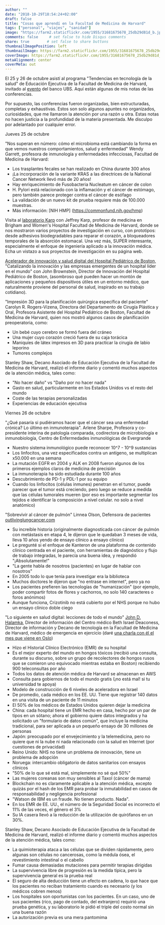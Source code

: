 ```yaml
---
author: ""
date: "2018-10-29T18:54:24+02:00"
draft: false
title: "Cosas que aprendí en la Facultad de Medicina de Harvard"
tags: ["personal", "viajes", "sanidad"]
image: "https://farm2.staticflickr.com/1955/31681675678_25db29d81d_b.jpg"
comments: false     # set false to hide Disqus comments
share: true        # set false to share buttons
thumbnailImagePosition: left
thumbnailImage: https://farm2.staticflickr.com/1955/31681675678_25db29d81d_b.jpg
coverImage: https://farm2.staticflickr.com/1955/31681675678_25db29d81d_b.jpg
metaAlignment: center
coverMeta: out
---
```


El 25 y 26 de octubre asistí al programa "Tendencias en tecnología de la salud" de Educación Ejecutiva de la Facultad de Medicina de Harvard, invitado al [evento](https://uhnw.ubs.com/iln-boston-2018/home/) del banco UBS. Aquí están algunas de mis notas de las conferencias.

<!--more-->

Por supuesto, las conferencias fueron organizadas, bien estructuradas, completas y exhaustivas. Estos son solo algunos apuntes no organizados, curiosidades, que me llamaron la atención por una razón u otra. Estas notas no hacen justicia a la profundidad de la materia presentada. Me disculpo por adelantado por cualquier error.

Jueves 25 de octubre

"Nos superan en número: cómo el microbioma está cambiando la forma en que vemos nuestros comportamientos, salud y enfermedad" Wendy Garrett, profesora de inmunología y enfermedades infecciosas, Facultad de Medicina de Harvard:

- Los trasplantes fecales se han realizado en China durante 300 años
- ¡La incorporación de la variante KRAS a las directrices de la National Cancer Network llevó más de 20 años!
- Hay enriquecimiento de Fusobacteria Nucleatum en cáncer de colon
- H. Pylori está relacionado con la inflamación y el cáncer de estómago, pero también parece proteger contra el cáncer de esófago
- La validación de un nuevo kit de prueba requiere más de 100.000 muestras.
- Más información: [NIH HMP] (https://commonfund.nih.gov/hmp)

Visita al [laboratorio Karp](https://www.karplab.net/) con Jeffrey Karp, profesor de medicina en Brigham and Women's Hospital Facultad de Medicina de Harvard, donde se nos mostraron varios proyectos de investigación en curso, con prototipos: desde adhesivos biodegradables para reparar el corazón, a bloqueadores temporales de la absorción estomacal. Una vez más, SUPER interesante, especialmente el enfoque de ingeniería aplicado a la innovación médica. Echa un vistazo a sus proyectos de investigación en su página web.

[Acelerador de innovación y salud digital del Hospital Pediátrico de Boston,](https://accelerator.childrenshospital.org/) "Catalizando la innovación y las empresas emergentes de un hospital líder en el mundo" con John Brownstein, Director de Innovación del Hospital Pediátrico de Boston, (asombroso qué pueden hacer un montón de aplicaciones y pequeños dispositivos útiles en un entorno médico, que naturalmente proviene del personal de salud, inspirado en su trabajo cotidiano).

"Impresión 3D para la planificación quirúrgica específica del paciente" Carolyn R. Rogers-Vizena, Directora del Departamento de Cirugía Plástica y Oral, Profesora Asistente del Hospital Pediátrico de Boston, Facultad de Medicina de Harvard, quien nos mostró algunos casos de planificación preoperatoria, como:

- Un bebé cuyo cerebro se formó fuera del cráneo
- Una mujer cuyo corazón creció fuera de su caja torácica
- Maniquíes de látex impresos en 3D para practicar la cirugía de labio leporino
- Tumores complejos

Stanley Shaw, Decano Asociado de Educación Ejecutiva de la Facultad de Medicina de Harvard, realizó el informe diario y comentó muchos aspectos de la atención médica, tales como:

- "No hacer daño" vs "Daño por no hacer nada"
- Gasto en salud, particularmente en los Estados Unidos vs el resto del mundo
- Coste de las terapias personalizadas
- Experiencias de educación ejecutiva

Viernes 26 de octubre

"¿Qué pasaría si pudiéramos hacer que el cáncer sea una enfermedad crónica? Lo último en inmunoterapia". Arlene Sharpe, Profesora y co-presidente interina de patología comparada, codirectora de microbiología e inmunobiología, Centro de Enfermedades inmunológicas de Evergrande

- Nuestro sistema inmunológico puede reconocer 10^7 - 10^9 sustancias
- Los linfocitos, una vez especificados contra un antígeno, se multiplican x50.000 en una semana
- La mutación EGFR en 2004 y ALK en 2008 fueron algunos de los primeros ejemplos claros de medicina de precisión
- La inmunoterapia ha sido estudiada durante 100 años
- Descubrimiento de PD-1 y PDL-1 por su equipo
- Cuando los linfocitos (células inmunes) penetran en el tumor, puede parecer que el tumor está creciendo, pero luego se reduce a medida que las células tumorales mueren (por eso es importante segmentar los tejidos e identificar la composición a nivel celular. no solo a nivel anatómico)

"Sobrevivir al cáncer de pulmón" Linnea Olson, Defensora de pacientes [outlivinglungcancer.com](https://outlivinglungcancer.com/)

- Su increíble historia (originalmente diagnosticada con cáncer de pulmón con metástasis en etapa 4, le dijeron que le quedaban 3 meses de vida, lleva 10 años yendo de ensayo clínico a ensayo clínico)
- Le pregunté si el enfoque de Kanteron de una plataforma de contenido clínico centrada en el paciente, con herramientas de diagnóstico y flujo de trabajo integradas, le parecía una buena idea, y respondió "¡Absolutamente!"
- "La gente habla de nosotros (pacientes) en lugar de hablar con nosotros"
- En 2005 todo lo que tenía para investigar era la biblioteca
- Muchos doctores le dijeron que "no entrase en internet", pero ya no
- Los pacientes prefieren las tecnologías de "humanización" (por ejemplo, poder compartir fotos de flores y cachorros, no solo 140 caracteres o foros anónimos)
- Aunque funciona, Crizotinib no está cubierto por el NHS porque no hubo un ensayo clínico doble ciego

"Lo siguiente en salud digital: lecciones de todo el mundo" [John D. Halamka](https://geekdoctor.blogspot.com/), Director de información del Centro médico Beth Israel Deaconess, Director de información y Decano de tecnología en la Facultad de Medicina de Harvard, médico de emergencia en ejercicio (daré [una charla con él el mes que viene en Oslo](https://ehin.no/en/highlights/))

- Hizo el Historial Clínico Electrónico (EMR) de su hospital
- Es el mejor experto del mundo en hongos tóxicos (recibió una consulta, durante su discurso, sobre un grupo de recolectores de hongos rusos que se comieron uno equivocado mientras estaba en Boston) recibiendo 900 teleconsultas por año
- Todos los datos de atención médica de Harvard se almacenan en AWS
- Consulta para gobiernos de todo el mundo gratis (¡no está mal! si tu universidad te apoya)
- Modelo de construcción de 6 niveles de aceleradora en Israel
- De promedio, cada médico en los EE. UU. Tiene que registrar 140 datos en una visita de un paciente de 11 minutos
- El 50% de los médicos de Estados Unidos quieren dejar la medicina
- China: cada hospital tiene un EMR hecho en casa, hecho por un par de tipos en un sótano; ahora el gobierno quiere datos integrados y ha solicitado un "formulario de datos común", que incluye la medicina tradicional, para ser aplicada a un pequeño ensayo de 30 millones de personas
- Japón: preocupado por el envejecimiento y la telemedicina, pero no quiere que ni la nube ni nada relacionado con la salud en Internet (por cuestiones de privacidad)
- Reino Unido: NHS no tiene un problema de innovación, tiene un problema de adopción
- Noruega: intercambio obligatorio de datos sanitarios con ensayos clínicos
- "50% de lo que sé está mal, simplemente no sé qué 50%"
- Las mujeres coreanas son muy sensibles al Taxol (cáncer de mama)
- Blockchain no es claramente aplicable a la atención médica, excepto quizás por el hash de los EMR para probar la inmutabilidad en casos de responsabilidad y negligencia profesional
- "Watson de IBM es un fraude. No tienen producto. Nada".
- En los EMR de EE. UU., el número de la Seguridad Social es incorrecto el 11% de las veces, el género el 3%
- Su IA casera llevó a la reducción de la utilización de quirófanos en un 30%.

Stanley Shaw, Decano Asociado de Educación Ejecutiva de la Facultad de Medicina de Harvard, realizó el informe diario y comentó muchos aspectos de la atención médica, tales como:

- La quimioterapia ataca a las células que se dividen rápidamente, pero algunas son células no cancerosas, como la médula ósea, el revestimiento intestinal o el cabello
- Fumar causa demasiadas mutaciones para permitir terapias dirigidas
- La supervivencia libre de progresión es la medida típica, pero la supervivencia general es la prueba real
- El seguro de alta deducción tiene un efecto en cadena, lo que hace que los pacientes no reciban tratamiento cuando es necesario (y los médicos cobren menos)
- Los hospitales son oportunistas con los pacientes. En un caso, uno de sus pacientes (rico, pago de contado, del extranjero) requirió una prueba genética, y su laboratorio le pidió el triple del costo normal sin una buena razón
- La autorización previa es una mera pantomima

<div id="flickrembed"></div><div style="position:absolute; top:-70px; display:block; text-align:center; z-index:-1;"></div><script src='https://flickrembed.com/embed_v2.js.php?source=flickr&layout=responsive&input=www.flickr.com/photos/jcortell/albums/72157701248962321&sort=5&by=album&theme=default&scale=fill&limit=100&skin=default&autoplay=true'></script>
